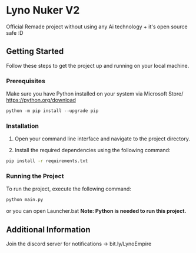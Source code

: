 # Lyno Nuker V2

Official Remade project without using any Ai technology + it's open source safe :D

## Getting Started

Follow these steps to get the project up and running on your local machine.

### Prerequisites

Make sure you have Python installed on your system via Microsoft Store/ https://python.org/download

```python
python -m pip install --upgrade pip
```

### Installation

1. Open your command line interface and navigate to the project directory.
   
2. Install the required dependencies using the following command:

```bash
pip install -r requirements.txt
```

### Running the Project

To run the project, execute the following command:

```bash
python main.py
```
or you can open Launcher.bat
**Note: Python is needed to run this project.**

## Additional Information

Join the discord server for notifications -> bit.ly/LynoEmpire
```
